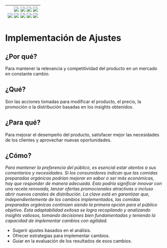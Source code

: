 <div align=right>

|[![](https://img.shields.io/badge/-Inicio-FFF?style=flat&logo=Emlakjet&logoColor=black)](/README.md) [![](https://img.shields.io/badge/-Introducción-FFF?style=flat&logo=abbrobotstudio&logoColor=black)](/documentos/intro.md) [![](https://img.shields.io/badge/-Modelos_de_lenguaje-FFF?style=flat&logo=LiveChat&logoColor=black)](/documentos/LLMs.md) [![](https://img.shields.io/badge/-Panorámica-FFF?style=flat&logo=openstreetmap&logoColor=black)](/documentos/panoramica.md)<br>  [![](https://img.shields.io/badge/-Prompts-FFF?style=flat&logo=Proton&logoColor=black)](/documentos/prompts/README.md) [![](https://img.shields.io/badge/-Ing,_de_prompts-FFF?style=flat&logo=googleearthengine&logoColor=black)](/documentos/ingenieriaDePrompts/README.md) [![](https://img.shields.io/badge/-Patrones-FFF?style=flat&logo=textpattern&logoColor=black)](/documentos/ingenieriaDePrompts/patrones/README.md) [![](https://img.shields.io/badge/8vP-FFF?style=flat&logo=v8&logoColor=black)](/documentos/prompts/mejoresPracticas/8virtudesDelPrompting.md) [![](https://img.shields.io/badge/-Casos_de_uso-FFF?style=flat&logo=gitbook&logoColor=black)](/documentos/casosDeUso/README.md)|
|-:|

</div>

# Implementación de Ajustes

## ¿Por qué?

Para mantener la relevancia y competitividad del producto en un mercado en constante cambio.

## ¿Qué?

Son las acciones tomadas para modificar el producto, el precio, la promoción o la distribución basadas en los insights obtenidos.

## ¿Para qué?

Para mejorar el desempeño del producto, satisfacer mejor las necesidades de los clientes y aprovechar nuevas oportunidades.

## ¿Cómo? 

*Para mantener la preferencia del público, es esencial estar atentos a sus comentarios y necesidades. Si los consumidores indican que las comidas preparadas orgánicas podrían mejorar en sabor o ser más económicas, hay que responder de manera adecuada. Esto podría significar innovar con una receta renovada, lanzar ofertas promocionales atractivas o incluso abrir nuevos canales de distribución. La clave está en garantizar que, independientemente de los cambios implementados, las comidas preparadas orgánicas continúen siendo la primera opción para el público objetivo. Esta adaptabilidad exitosa se logra recopilando y analizando insights valiosos, tomando decisiones bien fundamentadas y teniendo la capacidad de implementar cambios con agilidad.*

- Sugerir ajustes basados en el análisis.
- Ofrecer estrategias para implementar cambios.
- Guiar en la evaluación de los resultados de esos cambios.

